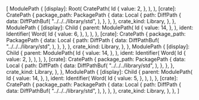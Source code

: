 [
    ModulePath {
        [display]: Root(
            CratePath(
                Id {
                    value: 2,
                },
            ),
        ),
        [crate]: CratePath {
            package_path: PackagePath {
                data: Local {
                    path: DiffPath {
                        data: DiffPathBuf(
                            "../../../library/std",
                        ),
                    },
                },
            },
            crate_kind: Library,
        },
    },
    ModulePath {
        [display]: Child {
            parent: ModulePath(
                Id {
                    value: 14,
                },
            ),
            ident: Identifier(
                Word(
                    Id {
                        value: 6,
                    },
                ),
            ),
        },
        [crate]: CratePath {
            package_path: PackagePath {
                data: Local {
                    path: DiffPath {
                        data: DiffPathBuf(
                            "../../../library/std",
                        ),
                    },
                },
            },
            crate_kind: Library,
        },
    },
    ModulePath {
        [display]: Child {
            parent: ModulePath(
                Id {
                    value: 14,
                },
            ),
            ident: Identifier(
                Word(
                    Id {
                        value: 2,
                    },
                ),
            ),
        },
        [crate]: CratePath {
            package_path: PackagePath {
                data: Local {
                    path: DiffPath {
                        data: DiffPathBuf(
                            "../../../library/std",
                        ),
                    },
                },
            },
            crate_kind: Library,
        },
    },
    ModulePath {
        [display]: Child {
            parent: ModulePath(
                Id {
                    value: 14,
                },
            ),
            ident: Identifier(
                Word(
                    Id {
                        value: 5,
                    },
                ),
            ),
        },
        [crate]: CratePath {
            package_path: PackagePath {
                data: Local {
                    path: DiffPath {
                        data: DiffPathBuf(
                            "../../../library/std",
                        ),
                    },
                },
            },
            crate_kind: Library,
        },
    },
]